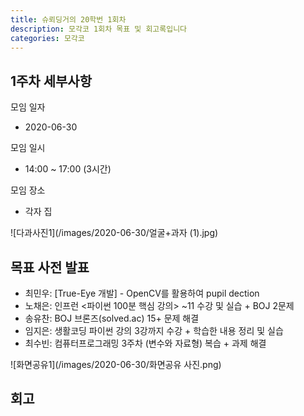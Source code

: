```yaml
---
title: 슈뢰딩거의 20학번 1회차
description: 모각코 1회차 목표 및 회고록입니다
categories: 모각코
---
```


## 1주차 세부사항

모임 일자
- 2020-06-30

모임 일시
- 14:00 ~ 17:00 (3시간)

모임 장소
- 각자 집

![다과사진1](/images/2020-06-30/얼굴+과자 (1).jpg)

## 목표 사전 발표

* 최민우: [True-Eye 개발] - OpenCV를 활용하여 pupil dection
* 노채은: 인프런 <파이썬 100분 핵심 강의> ~11 수강 및 실습 + BOJ 2문제
* 송유찬: BOJ 브론즈(solved.ac) 15+ 문제 해결
* 임지은: 생활코딩 파이썬 강의 3강까지 수강 + 학습한 내용 정리 및 실습
* 최수빈: 컴퓨터프로그래밍 3주차 (변수와 자료형) 복습 + 과제 해결

![화면공유1](/images/2020-06-30/화면공유 사진.png)

## 회고

